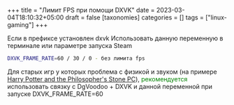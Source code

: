 +++
title = "Лимит FPS при помощи DXVK"
date = 2023-03-04T18:10:32+05:00
draft = false
[taxonomies]
categories = []
tags = ["linux-gaming"]
+++

Если в префиксе установлен dxvk
Использовать данную переменную в терминале или параметре запуска Steam

```bash
DXVK_FRAME_RATE=60 / 30 / 0 - без лимита fps
```

Для старых игр у которых проблема с физикой и звуком (на примере [Harry Potter and the Philosopher's Stone PC](https://www.pcgamingwiki.com/wiki/Harry_Potter_and_the_Philosopher%27s_Stone)), <span style="color:green">рекомендуется</span> использовать связку с DgVoodoo + DXVK и данной переменной при запуске DXVK_FRAME_RATE=60
